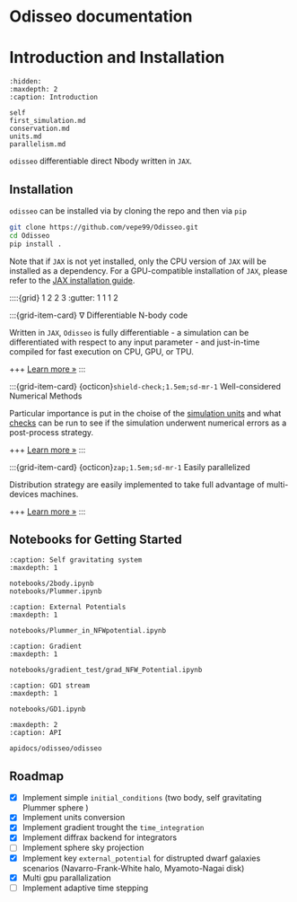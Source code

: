 Odisseo documentation
=====================

# Introduction and Installation

```{toctree}
:hidden:
:maxdepth: 2
:caption: Introduction

self
first_simulation.md
conservation.md
units.md
parallelism.md
```

`odisseo` differentiable direct Nbody written in `JAX`.


## Installation

`odisseo` can be installed via by cloning the repo and then via `pip`

```bash
git clone https://github.com/vepe99/Odisseo.git
cd Odisseo
pip install .
```

Note that if `JAX` is not yet installed, only the CPU version of `JAX` will be installed
as a dependency. For a GPU-compatible installation of `JAX`, please refer to the
[JAX installation guide](https://jax.readthedocs.io/en/latest/installation.html).


::::{grid} 1 2 2 3
:gutter: 1 1 1 2

:::{grid-item-card} ∇ Differentiable N-body code

Written in `JAX`, `Odisseo` is fully differentiable - a simulation can be differentiated with respect to any input parameter - and just-in-time compiled for fast execution on CPU, GPU, or TPU. 

+++
[Learn more »](./first_simulation.md)
:::

:::{grid-item-card} {octicon}`shield-check;1.5em;sd-mr-1` Well-considered Numerical Methods

Particular importance is put in the choise of the [simulation units](./units.md) and what [checks](./conservation.md) can be run to see if the simulation underwent numerical errors as a post-process strategy. 

+++
[Learn more »](./units.md)
:::

:::{grid-item-card} {octicon}`zap;1.5em;sd-mr-1` Easily parallelized 

Distribution strategy are easily implemented to take full advantage of multi-devices machines.

+++
[Learn more »](./parallelism.md)
:::

## Notebooks for Getting Started

```{toctree}
:caption: Self gravitating system
:maxdepth: 1

notebooks/2body.ipynb
notebooks/Plummer.ipynb
```

```{toctree}
:caption: External Potentials
:maxdepth: 1

notebooks/Plummer_in_NFWpotential.ipynb
```

```{toctree}
:caption: Gradient
:maxdepth: 1

notebooks/gradient_test/grad_NFW_Potential.ipynb
```

```{toctree}
:caption: GD1 stream
:maxdepth: 1

notebooks/GD1.ipynb
```

```{toctree}
:maxdepth: 2
:caption: API 

apidocs/odisseo/odisseo

```

## Roadmap

- [x] Implement simple `initial_conditions` (two body, self gravitating Plummer sphere )
- [x] Implement units conversion
- [x] Implement gradient trought the `time_integration` 
- [x] Implement diffrax backend for integrators
- [ ] Implement sphere sky projection
- [x] Implement key `external_potential` for distrupted dwarf galaxies scenarios (Navarro-Frank-White halo, Myamoto-Nagai disk)
- [x] Multi gpu parallalization
- [ ] Implement adaptive time stepping
